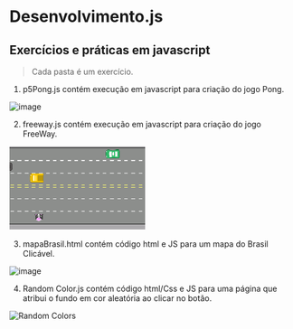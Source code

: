 # Desenvolvimento.js

<h2>Exercícios e práticas em javascript</h2>

>Cada pasta é um exercício. 

1) p5Pong.js contém execução em javascript para criação do jogo Pong. 

![image](https://user-images.githubusercontent.com/30131172/203208948-92b61abc-c1db-4e9a-929d-8e93b28856a9.png)

2) freeway.js contém execução em javascript para criação do jogo FreeWay. 

![image](https://github.com/Roger-Kk/Desenvolvimento.js/blob/Desenvolvimento/freeway_img.png?raw=true)

3) mapaBrasil.html contém código html e JS para um mapa do Brasil Clicável. 

![image](https://user-images.githubusercontent.com/30131172/248141681-5275dcf8-6156-4134-a4da-408eff2db528.png)

4) Random Color.js contém código html/Css e JS para uma página que atribui o fundo em cor aleatória ao clicar no botão.

![Random Colors](https://github.com/Roger-Kk/Desenvolvimento.js/assets/30131172/1675cd10-2723-42cf-a44d-750eddbb34b9)



